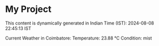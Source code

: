 # My Project

This content is dynamically generated in Indian Time (IST): 2024-08-08 22:45:13 IST


Current Weather in Coimbatore:
Temperature: 23.88 °C
Condition: mist
